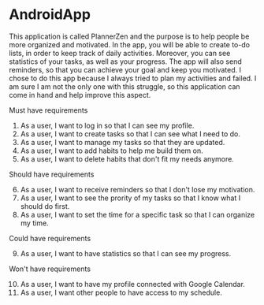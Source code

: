 # AndroidApp

This application is called PlannerZen and the purpose is to help people be more organized and motivated. In the app, you will be able to create to-do lists, in order to keep track
of daily activities. Moreover, you can see statistics of your tasks, as well as your progress. The app will also send reminders, so that you can achieve your goal and keep you 
motivated. I chose to do this app because I always tried to plan my activities and failed. I am sure I am not the only one with this struggle, so this application can come in hand
and help improve this aspect.

Must have requirements 

1. As a user, I want to log in so that I can see my profile.
2. As a user, I want to create tasks so that I can see what I need to do.
3. As a user, I want to manage my tasks so that they are updated. 
4. As a user, I want to add habits to help me build them on.
5. As a user, I want to delete habits that don't fit my needs anymore.

Should have requirements

6. As a user, I want to receive reminders so that I don't lose my motivation.
7. As a user, I want to see the prority of my tasks so that I know what I should do first.
8. As a user, I want to set the time for a specific task so that I can organize my time.

Could have requirements

9. As a user, I want to have statistics so that I can see my progress.

Won't have requirements

10. As a user, I want to have my profile connected with Google Calendar.
11. As a user, I want other people to have access to my schedule.
